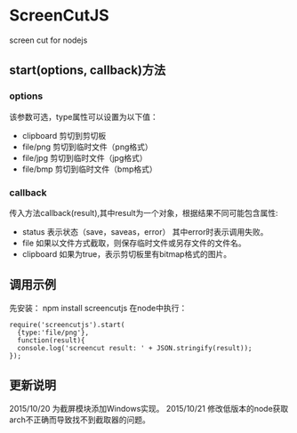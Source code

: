 ScreenCutJS
===========
screen cut for nodejs

## start(options, callback)方法

### options
该参数可选，type属性可以设置为以下值：
* clipboard 剪切到剪切板
* file/png 剪切到临时文件（png格式）
* file/jpg 剪切到临时文件（jpg格式）
* file/bmp 剪切到临时文件（bmp格式）

### callback
传入方法callback(result),其中result为一个对象，根据结果不同可能包含属性:
* status 表示状态（save，saveas，error） 其中error时表示调用失败。
* file 如果以文件方式截取，则保存临时文件或另存文件的文件名。
* clipboard 如果为true，表示剪切板里有bitmap格式的图片。

## 调用示例
先安装：
npm install screencutjs
在node中执行：
```
require('screencutjs').start(
  {type:'file/png'}, 
  function(result){
  console.log('screencut result: ' + JSON.stringify(result));
});
```

更新说明
-----------
2015/10/20 为截屏模块添加Windows实现。
2015/10/21 修改低版本的node获取arch不正确而导致找不到截取器的问题。


